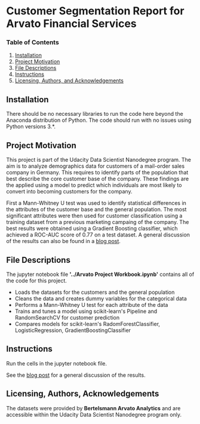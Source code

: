 # Customer Segmentation Report for Arvato Financial Services

### Table of Contents 
1. [Installation](#installation)
2. [Project Motivation](#motivation)
3. [File Descriptions](#files)
4. [Instructions](#instructions)
5. [Licensing, Authors, and Acknowledgements](#licensing)

## Installation<a name="installation"></a>

There should be no necessary libraries to run the code here beyond the Anaconda distribution of Python. The code should run with no issues using Python versions 3.*.

## Project Motivation<a name="motivation"></a>

This project is part of the Udacity Data Scientist Nanodegree program. The aim is to analyze demographics data for customers of a mail-order sales company in Germany. This requires to identify parts of the population that best describe the core customer base of the company. These findings are the applied using a model to predict which individuals are most likely to convert into becoming customers for the company.

First a Mann-Whitney U test was used to identify statistical differences in the attributes of the customer base and the general population. The most significant attributes were then used for customer classification using a training dataset from a previous marketing campaing of the company. The best results were obtained using a Gradient Boosting classifier, which achieved a ROC-AUC score of 0.77 on a test dataset. A general discussion of the results can also be found in a [blog post](https://rafsch16.github.io/demographics/avrato/datascience/2021/11/16/customer-segmentation-report.html).

## File Descriptions<a name="files"></a>

The jupyter notebook file **'../Arvato Project Workbook.ipynb'** contains all of the code for this project.
- Loads the datasets for the customers and the general population
- Cleans the data and creates dummy variables for the categorical data
- Performs a Mann-Whitney U test for each attribute of the data
- Trains and tunes a model using scikit-learn's Pipeline and RandomSearchCV for customer prediction
- Compares models for scikit-learn's RadomForestClassifier, LogisticRegression, GradientBoostingClassifier

## Instructions<a name="instructions"></a>

Run the cells in the jupyter notebook file.

See the [blog post](https://rafsch16.github.io/demographics/avrato/datascience/2021/11/16/customer-segmentation-report.html) for a general discussion of the results.

## Licensing, Authors, Acknowledgements<a name="licensing"></a>
The datasets were provided by **Bertelsmann Arvato Analytics** and are accessible within the Udacity Data Scientist Nanodegree program only.
